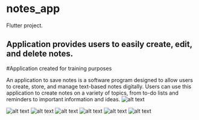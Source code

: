 

# notes_app

Flutter project.

## Application provides users to easily create, edit, and delete notes.

#Application created for training purposes

An application to save notes is a software program designed to allow users to create, store, and manage text-based notes digitally.
Users can use this application to create notes on a variety of topics, from to-do lists and reminders to important information and ideas.
![alt text](https://rscode.site/files/image_app.png)

![alt text](https://rscode.site/files/1_app.png)
![alt text](https://rscode.site/files/2_app.png)
![alt text](https://rscode.site/files/3_app.png)
![alt text](https://rscode.site/files/4_app.png)
![alt text](https://rscode.site/files/5_app.png)
![alt text](https://rscode.site/files/6_app.png)
